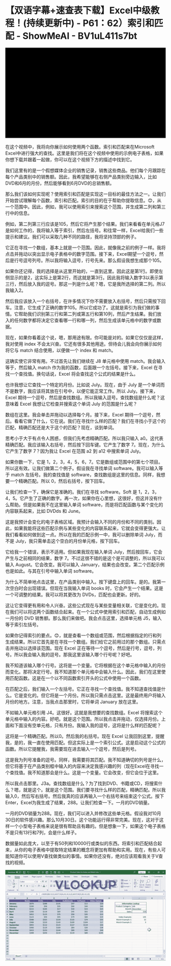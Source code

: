 # 【双语字幕+速查表下载】Excel中级教程！(持续更新中) - P61：62）索引和匹配 - ShowMeAI - BV1uL411s7bt

![](img/639edd188732e38b50bb2a08cd5efa02_0.png)

在这个视频中，我将向你展示如何使用两个函数。索引和匹配来在Microsoft Excel中进行强大的查找。这里是我们将在这个视频中使用的示例电子表格，如果你想下载并跟着一起做，你可以在这个视频下方的描述中找到它。

我们这里有的是一个假想媒体企业的销售记录，销售这些商品。他们每个月跟踪在每个产品类别中的销售额。因此，我希望能够在右侧产品类别旁边输入，比如DVD和6月的月份，然后能够看到6月DVD的总销售额。

那么我们该如何实现呢？使用索引和匹配是实现这一目标的最佳方法之一。让我们开始尝试理解每个函数，索引和匹配。索引的目的在于帮助你提取信息。😊，从一个范围中。因此，例如，我可以使用索引来搜索这个范围，并生成第二列和第三行中的信息。

例如，第二列第三行应该是105，然后它将产生那个结果。我们来看看在单元格J7是如何工作的，我将输入等于索引，然后左括号。和往常一样，Excel给我们一些提示和建议。我们可以采取几种不同的路径，我将坚持顶部的例子。

它正在寻找一个数组，基本上就是一个范围。因此，就像我之前的例子一样。我将点击并拖动以突出显示电子表格中的数字范围。接下来，Excel期望一个逗号，然后是行号逗号列号。所以我将输入逗号，行号先来。那么假设我想生成那个105。

如果你还记得，我的选择是从这里开始的，一直到这里。因此这是第1行。即使左侧显示的是2，这实际上是第2行，而这就是第3行。因此我将输入数字3以表示第三行，然后放入我的逗号。那这一列是什么呢？嗯，它是我所选择的第二列。所以我输入2。

然后我应该放入一个右括号，在许多情况下你不需要放入右括号，然后只需按下回车。注意，它生成了正确的数字105。所以它成功了。这就是索引为我们做的事情。它帮助我们识别第三行和第二列或第五行和第10列，然后产生结果。我们放入的任何数字都将决定它查看哪一行和哪一列，然后生成该单元格中的数字或数据。

现在，如果你看着这个说，嗯，那用途有限。你可能是对的。如果它仅仅是这样，我对使用 index 不会太兴奋。它还有很多其他用途。但待会儿我会向你展示如何将它与 match 结合使用，以便做一个 index 和 match。

这确实使它非常有用。不过首先让我们继续在 J8 单元格中使用 match。我会输入等于，然后输入 match 作为我的函数，后面跟一个左括号。接下来，Excel 在寻找一个查找值。换句话说，Excel 将会查找这个公式的结果是什么。

也许我想让它查找一个特定的月份。比如说 July。现在，由于 July 是一个单词而不是数字，我应该将其放在引号中，以便它能正常工作。所以 July。接下来，Excel 期待一个逗号，然后是查找数组。所以我输入逗号。查找数组是什么呢？这意味着 Excel 我想让它检查并搜索这个单词 July 的范围是什么呢？

数组在这里。我会单击并拖动以选择每个月。接下来，Excel 期待一个逗号，然后。看看它做了什么，它在说。我们在寻找什么样的匹配？我们在寻找小于这个的匹配，精确匹配还是大于这个的匹配？现在，谈到单词。

思考小于大于有点令人困惑，但我们先考虑精确匹配。所以我只输入 a0。这代表精确匹配。我应该输入右括号，然后按下回车键。它产生了数字 7。现在，为什么它产生了数字 7？因为我让 Excel 在范围 a2 到 a12 中搜索单词 July。

如果你数一下，它是 1，2，3，4，5，6，7。它是数组或范围中的第七个项目。所以这有效。让我们做第二个例子。假设我在寻找单词 software。我可以输入等于 match 左括号。我的查找值是 software，查找数组是这里的信息。同样，我想要一个精确匹配。所以 0，然后右括号，按下回车。

让我们检查一下，确保它是准确的。我们在寻找 software。Soft 是 1，2，3，4，5。它产生了正确的数字。再一次，如果你在心里想，这很好，但这并没有什么帮助。但是如果我不在这里输入单词 software，而是将匹配函数与某个变化的内容联系起来，比如 DVDds 和 June。

这是我预计会变化的电子表格区域。我预计会输入不同的月份和不同的类别。因此，如果我能将这些匹配示例与某些变化的内容联系起来，它就会变得更强大。让我们看看如何做到这一点。所以在我的匹配示例一中，我可以删除单词 July，而不是 July，我只需单击这个空白的月份单元格，按下回车。

它给我一个错误，表示不适用。但如果我现在输入单词 July，然后按回车，它会产生与之前相同的结果，数字 7。不过这很不错的是这个是可调整的，所以我可以输入 August。它会改变。我可以输入 January，结果也会改变。第二个匹配示例也是如此。与其在引号中输入单词 software。

为什么不简单地点击这里，在产品类别中输入。按下键盘上的回车。是的。我第一次空白时会出现错误。但现在当我输入单词 books 时，它会产生一个结果。这是一个可调整的结果。我可以将其更改为 DVDs，匹配也会更新。好的。

这让它变得更有用和令人兴奋。这些公式现在与某些变量相关联，它是变化的。现在我们可以将这两个函数结合起来。在一个公式中使用索引和匹配，自动生成例如一月份的 DVD 销售额。那么我们来做吧。我会点击这里，选择单元格 J5，输入等于索引左括号。

如果你记得索引的要点。😊，就是查看一个数组或范围，然后根据指定的行和列生成结果。所以它首先是在寻找一个数组。我们给它之前用过的那个数组。只需点击并拖动以选择该范围。现在 Excel 正在等待一个逗号，然后是行号，逗号，列号。所以我会输入我的逗号。那我这里该输入哪个行号呢？好吧。

我不知道该输入哪个行号。这将是一个变量。它将根据在这个单元格中输入的月份而变化。那将决定行号。我不知道那个单元格中会输入什么。因此，我们在这里使用匹配函数。这是在一个以不同函数索引开头的公式中使用一个函数。

在匹配之后，我们输入一个左括号。它正在寻找一个查找值。我不知道查找值是什么。它是变化的。但它将是一个月份。所以我只需点击这里。这是最终用户将输入月份的地方。注意，当我点击那里时，它将单词 January 放在这里。

不如输入单元格引用 J4。这很好。这就是我想要的查找数组。Excel 将搜索这个单元格中输入的内容。好吧。就是这个范围。所以我点击并拖动，仅选择月份。上面和下面没有空单元格，只有月份。我输入我的逗号，这将是什么样的匹配呢？

这将是一个精确匹配。所以0。然后我的右括号。现在 Excel 让我回到这里，提醒我，是的，我一直在使用匹配。但这实际上是一个索引公式。这是启动这个公式的函数。所以它提醒我，我需要现在进去输入一个逗号，然后是列号。

这是我为列号准备的逗号。同样，我需要将其匹配。我不知道确切的列号是什么，但它将基于在产品类别框中输入的内容来决定我感兴趣的列（现在Excel在寻找一个查找值。我不知道那会是什么。这是一个变量。它会改变，但它会位于这里。

所以我点击那里。J3a。查找数组是什么？为了找到DVD、书籍或CD，将搜索什么？嗯，就是这个。就是这个范围。我们要寻找什么样的匹配，精确匹配。所以我输入0，然后写右括号。然后我真的应该再输入一个右括号来结束这个公式。按下Enter，Excel为我生成了结果，288。让我们检查一下。一月的DVD销量。

一月的DVD销量为288。现在，我们可以进入并修改这些单元格。假设我对10月30日的软件感兴趣。那么10月30日。这个功能运行得非常完美。现在，这对于这样一个小型电子表格来说是很有帮助且有趣的。但是想象一下，如果这个电子表格不是只有13行和7列，会是什么样子。

数据量如此庞大，以至于有50列和10000行或类似的东西。将索引和匹配结合起来，从你的电子表格中提取特定结果的概念将更加有帮助和实用。现在，有些人可能知道你可以使用V查找做类似的事情。如果你还没有，绝对应该观看我关于V查找的视频。

![](img/639edd188732e38b50bb2a08cd5efa02_2.png)
